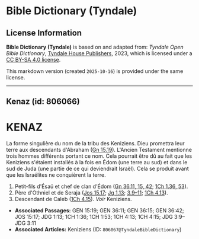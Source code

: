 # Bible Dictionary (Tyndale)

## License Information

**Bible Dictionary (Tyndale)** is based on and adapted from: _Tyndale Open Bible Dictionary_, [Tyndale House Publishers](https://tyndaleopenresources.com/), 2023, which is licensed under a [CC BY-SA 4.0 license](https://creativecommons.org/licenses/by-sa/4.0/legalcode.en).

This markdown version (created `2025-10-16`) is provided under the same license.



--------------------------------

## Kenaz (id: 806066)

KENAZ
=====

La forme singulière du nom de la tribu des Keniziens. Dieu promettra leur terre aux descendants d'Abraham ([Gn 15\.19](https://ref.ly/Gen15:19)). L'Ancien Testament mentionne trois hommes différents portant ce nom. Cela pourrait être dû au fait que les Keniziens s'étaient installés à la fois en Édom (une terre au sud) et dans le sud de Juda (une partie de ce qui deviendrait Israël). Cela se produit avant que les Israélites ne conquièrent la terre.

1. Petit\-fils d'Ésaü et chef de clan d'Édom ([Gn 36\.11, 15, 42](https://ref.ly/Gen36:11,Gen36:15,Gen36:42); [1Ch 1\.36, 53](https://ref.ly/1Chr1:36,1Chr1:53)).
2. Père d'Othniel et de Seraja ([Jos 15\.17](https://ref.ly/Josh15:17); [Jg 1\.13](https://ref.ly/Judg1:13); [3\.9–11](https://ref.ly/Judg3:9-Judg3:11); [1Ch 4\.13](https://ref.ly/1Chr4:13)).
3. Descendant de Caleb ([1Ch 4\.15](https://ref.ly/1Chr4:15)). *Voir* Keniziens.

* **Associated Passages:** GEN 15:19; GEN 36:11; GEN 36:15; GEN 36:42; JOS 15:17; JDG 1:13; 1CH 1:36; 1CH 1:53; 1CH 4:13; 1CH 4:15; JDG 3:9–JDG 3:11
* **Associated Articles:** Keniziens (ID: `806067@TyndaleBibleDictionary`)

